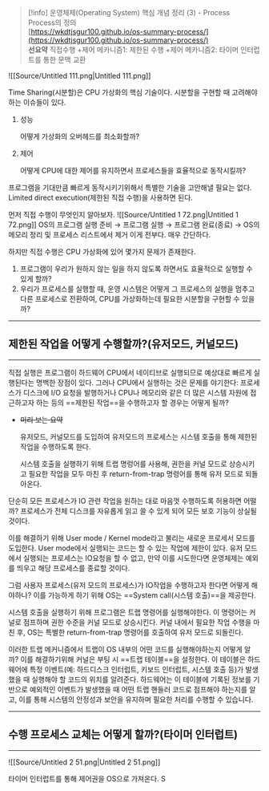 > [!info] 운영체제(Operating System) 핵심 개념 정리 (3) - Process  
> Process의 정의  
> [https://wkdtjsgur100.github.io/os-summary-process/](https://wkdtjsgur100.github.io/os-summary-process/)  
**선요약**
직접수행
+제어 메카니즘1: 제한된 수행
+제어 메카니즘2: 타이머 인터럽트를 통한 문맥 교환
  
![[Source/Untitled 111.png|Untitled 111.png]]
  
  
  
Time Sharing(시분할)은 CPU 가상화의 핵심 기술이다.
시분할을 구현할 때 고려해야하는 이슈들이 있다.
1. 성능
    
    어떻게 가상화의 오버헤드를 최소화할까?
    
2. 제어
    
    어떻게 CPU에 대한 제어를 유지하면서 프로세스들을 효율적으로 동작시킬까?
    
      
    
프로그램을 기대만큼 빠르게 동작시키기위해서 특별한 기술을 고안해낼 필요는 없다.
Limited direct execution(제한된 직접 수행)을 사용하면 된다.

먼저 직접 수행이 무엇인지 알아보자.
![[Source/Untitled 1 72.png|Untitled 1 72.png]]
OS의 프로그램 실행 준비 → 프로그램 실행 → 프로그램 완료(종료) → OS의 메모리 정리 및 프로세스 리스트에서 제거
이게 전부다. 매우 간단하다.
  
하지만 직접 수행은 CPU 가상화에 있어 몇가지 문제가 존재한다.
1. 프로그램이 우리가 원하지 않는 일을 하지 않도록 하면서도 효율적으로 실행할 수 있게 할까?
2. 우리가 프로세스를 실행할 때, 운영 시스템은 어떻게 그 프로세스의 실행을 멈추고 다른 프로세스로 전환하여, CPU를 가상화하는데 필요한 시분할을 구현할 수 있을까?
  
---
## 제한된 작업을 어떻게 수행할까?(유저모드, 커널모드)
---
직접 실행은 프로그램이 하드웨어 CPU에서 네이티브로 실행되므로 예상대로 빠르게 실행된다는 명백한 장점이 있다.
그러나 CPU에서 실행하는 것은 문제를 야기한다: 프로세스가 디스크에 I/O 요청을 발행하거나 CPU나 메모리와 같은 더 많은 시스템 자원에 접근하고자 하는 등의 ==제한된 작업==을 수행하고자 할 경우는 어떻게 될까?
- ~~미리 보는 요약~~
    
    유저모드, 커널모드를 도입하여 유저모드의 프로세스는 시스템 호출을 통해 제한된 작업을 수행하도록 한다.
    
    시스템 호출을 실행하기 위해 트랩 명렁어를 사용해, 권한을 커널 모드로 상승시키고 필요한 작업을 모두 마친 후 return-from-trap 명령어를 통해 유저 모드로 되돌아온다.
    


단순히 모든 프로세스가 IO 관련 작업을 원하는 대로 마음껏 수행하도록 허용하면 어떨까?
프로세스가 전체 디스크를 자유롭게 읽고 쓸 수 있게 되어 모든 보호 기능이 상실될 것이다.
  
이를 해결하기 위해 User mode / Kernel mode라고 불리는 새로운 프로세서 모드를 도입한다.
User mode에서 실행되는 코드는 할 수 있는 작업에 제한이 있다.
유저 모드에서 실행되는 프로세스는 IO요청을 할 수 없고, 만약 이를 시도한다면 운영체제는 예외를 띄우고 해당 프로세스를 종료할 것이다.
  
그럼 사용자 프로세스(유저 모드의 프로세스)가 IO작업을 수행하고자 한다면 어떻게 해야하나?
이를 가능하게 하기 위해 OS는 ==System call(시스템 호출)==을 제공한다.
  
시스템 호출을 실행하기 위해 프로그램은 트랩 명령어를 실행해야한다.
이 명령어는 커널로 점프하며 권한 수준을 커널 모드로 상승시킨다.
커널 내에서 필요한 작업 수행을 마친 후, OS는 특별한 return-from-trap 명령어를 호출하여 유저 모드로 되돌린다.
  
이러한 트랩 메커니즘에서 트랩이 OS 내부의 어떤 코드를 실행해야하는지 어떻게 알까?
이를 해결하기위해 커널은 부팅 시 ==트랩 테이블==을 설정한다.
이 테이블은 하드웨어에 특정 이벤트(예: 하드디스크 인터럽트, 키보드 인터럽트, 시스템 호출 등)가 발생했을 때 실행해야 할 코드의 위치를 알려준다.
하드웨어는 이 테이블에 기록된 정보를 기반으로 예외적인 이벤트가 발생했을 때 어떤 트랩 핸들러 코드로 점프해야 하는지를 알고, 이를 통해 시스템의 안정성과 보안을 유지하며 필요한 처리를 수행할 수 있습니다.
  
---
## 수행 프로세스 교체는 어떻게 할까?(타이머 인터럽트)
---
![[Source/Untitled 2 51.png|Untitled 2 51.png]]
  
타이머 인터럽트를 통해 제어권을 OS으로 가져온다.
S
